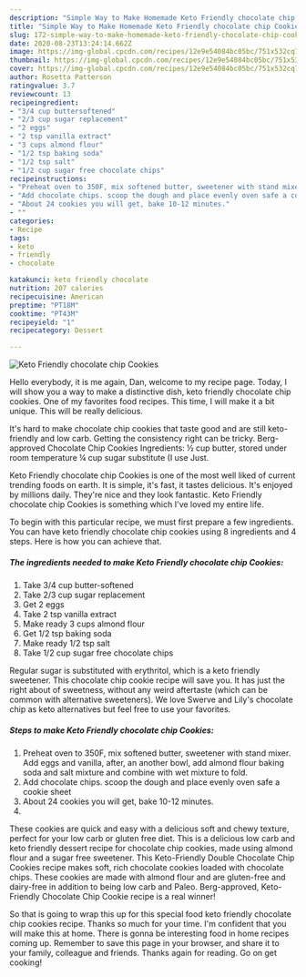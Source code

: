 ```yaml
---
description: "Simple Way to Make Homemade Keto Friendly chocolate chip Cookies"
title: "Simple Way to Make Homemade Keto Friendly chocolate chip Cookies"
slug: 172-simple-way-to-make-homemade-keto-friendly-chocolate-chip-cookies
date: 2020-08-23T13:24:14.662Z
image: https://img-global.cpcdn.com/recipes/12e9e54084bc05bc/751x532cq70/keto-friendly-chocolate-chip-cookies-recipe-main-photo.jpg
thumbnail: https://img-global.cpcdn.com/recipes/12e9e54084bc05bc/751x532cq70/keto-friendly-chocolate-chip-cookies-recipe-main-photo.jpg
cover: https://img-global.cpcdn.com/recipes/12e9e54084bc05bc/751x532cq70/keto-friendly-chocolate-chip-cookies-recipe-main-photo.jpg
author: Rosetta Patterson
ratingvalue: 3.7
reviewcount: 13
recipeingredient:
- "3/4 cup buttersoftened"
- "2/3 cup sugar replacement"
- "2 eggs"
- "2 tsp vanilla extract"
- "3 cups almond flour"
- "1/2 tsp baking soda"
- "1/2 tsp salt"
- "1/2 cup sugar free chocolate chips"
recipeinstructions:
- "Preheat oven to 350F, mix softened butter, sweetener with stand mixer. Add eggs and vanilla, after, an another bowl, add almond flour baking soda and salt mixture and combine with wet mixture to fold."
- "Add chocolate chips. scoop the dough and place evenly oven safe a cookie sheet"
- "About 24 cookies you will get, bake 10-12 minutes."
- ""
categories:
- Recipe
tags:
- keto
- friendly
- chocolate

katakunci: keto friendly chocolate 
nutrition: 207 calories
recipecuisine: American
preptime: "PT18M"
cooktime: "PT43M"
recipeyield: "1"
recipecategory: Dessert

---
```



![Keto Friendly chocolate chip Cookies](https://img-global.cpcdn.com/recipes/12e9e54084bc05bc/751x532cq70/keto-friendly-chocolate-chip-cookies-recipe-main-photo.jpg)

Hello everybody, it is me again, Dan, welcome to my recipe page. Today, I will show you a way to make a distinctive dish, keto friendly chocolate chip cookies. One of my favorites food recipes. This time, I will make it a bit unique. This will be really delicious.

It&#39;s hard to make chocolate chip cookies that taste good and are still keto-friendly and low carb. Getting the consistency right can be tricky. Berg-approved Chocolate Chip Cookies Ingredients: ½ cup butter, stored under room temperature ¼ cup sugar substitute (I use Just.

Keto Friendly chocolate chip Cookies is one of the most well liked of current trending foods on earth. It is simple, it's fast, it tastes delicious. It's enjoyed by millions daily. They're nice and they look fantastic. Keto Friendly chocolate chip Cookies is something which I've loved my entire life.


To begin with this particular recipe, we must first prepare a few ingredients. You can have keto friendly chocolate chip cookies using 8 ingredients and 4 steps. Here is how you can achieve that.

<!--inarticleads1-->

##### The ingredients needed to make Keto Friendly chocolate chip Cookies:

1. Take 3/4 cup butter-softened
1. Take 2/3 cup sugar replacement
1. Get 2 eggs
1. Take 2 tsp vanilla extract
1. Make ready 3 cups almond flour
1. Get 1/2 tsp baking soda
1. Make ready 1/2 tsp salt
1. Take 1/2 cup sugar free chocolate chips


Regular sugar is substituted with erythritol, which is a keto friendly sweetener. This chocolate chip cookie recipe will save you. It has just the right about of sweetness, without any weird aftertaste (which can be common with alternative sweeteners). We love Swerve and Lily&#39;s chocolate chip as keto alternatives but feel free to use your favorites. 

<!--inarticleads2-->

##### Steps to make Keto Friendly chocolate chip Cookies:

1. Preheat oven to 350F, mix softened butter, sweetener with stand mixer. Add eggs and vanilla, after, an another bowl, add almond flour baking soda and salt mixture and combine with wet mixture to fold.
1. Add chocolate chips. scoop the dough and place evenly oven safe a cookie sheet
1. About 24 cookies you will get, bake 10-12 minutes.
1. 


These cookies are quick and easy with a delicious soft and chewy texture, perfect for your low carb or gluten free diet. This is a delicious low carb and keto friendly dessert recipe for chocolate chip cookies, made using almond flour and a sugar free sweetener. This Keto-Friendly Double Chocolate Chip Cookies recipe makes soft, rich chocolate cookies loaded with chocolate chips. These cookies are made with almond flour and are gluten-free and dairy-free in addition to being low carb and Paleo. Berg-approved, Keto-Friendly Chocolate Chip Cookie recipe is a real winner! 

So that is going to wrap this up for this special food keto friendly chocolate chip cookies recipe. Thanks so much for your time. I'm confident that you will make this at home. There is gonna be interesting food in home recipes coming up. Remember to save this page in your browser, and share it to your family, colleague and friends. Thanks again for reading. Go on get cooking!

